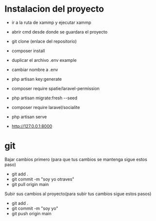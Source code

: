 
# Instalacion del proyecto
- ir a la ruta de xammp y ejecutar xammp
- abrir cmd desde donde se guardara el proyecto
- git clone (enlace del repositorio)
- composer install
- duplicar el archivo .env example
- cambiar nombre a .env
- php artisan key:generate

- composer require spatie/laravel-permission
- php artisan migrate:fresh --seed
- composer require laravel/socialite
- php artisan serve
- http://127.0.0.1:8000



# git 
Bajar cambios primero (para que tus cambios se mantenga sigue estos paso) 
- git add .
- git commit -m "soy yo otraves"
- git pull origin main

Subir sus cambios al proyecto(para subir tus cambios sigue estos pasos)
- git add .
- git commit -m "soy yo"
- git push origin main
